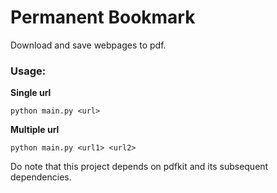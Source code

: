 # Permanent Bookmark
Download and save webpages to pdf.


### Usage:
**Single url**
```
python main.py <url>
```

**Multiple url**
```
python main.py <url1> <url2>
```



Do note that this project depends on pdfkit and its subsequent dependencies.
